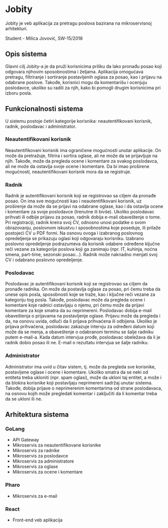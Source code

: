 # Jobity

Jobity je veb aplikacija za pretragu poslova bazirana na mikroservisnoj arhitekturi.

Student - Milica Jovović, SW-15/2018

## Opis sistema

Glavni cilj Jobity-a je da pruži korisnicima priliku da lako pronađu posao koji odgovara njihovim sposobnostima i željama. Aplikacija omogućava pretragu, filtriranje i sortiranje postavljenih oglasa za posao, kao i prijavu na odabrane poslove. Takođe, korisnici mogu da komentarišu i ocenjuju poslodavce, ukoliko su radili za njih, kako bi pomogli drugim korisnicima pri izboru posla.

## Funkcionalnosti sistema

U sistemu postoje četiri kategorije korisnika: neautentifikovani korisnik, radnik, poslodavac i administrator.

### Neautentifikovani korisnik

Neautentifikovani korisnik ima ograničene mogućnosti unutar aplikacije. On može da pretražuje, filtrira i sortira oglase, ali ne može da se prijavljuje na njih. Takođe, može da pregleda ocene i komentare za svakog poslodavca, ali ne može da ostavlja svoje ocene i komentare. Da bi imao proširene mogućnosti, neautentifikovani korisnik mora da se registruje.

### Radnik

Radnik je autentifikovani korisnik koji se registrovao sa ciljem da pronađe posao. On ima sve mogućnosti kao i neautentifikovani korisnik, uz proširenje da može da se prijavi na odabrane oglase, kao i da ostavlja ocene i komentare za svoje poslodavce (trenutne ili bivše). Ukoliko poslodavac prihvati ili odbije prijavu za posao, radnik dobija e-mail obaveštenje o tome. Pri registraciji, radnik kreira svoj CV, odnosno unosi podatke o svom obrazovanju, poslovnom iskustvu i sposobnostima koje poseduje, ili prilaže postojeći CV u PDF formi. Na osnovu ovoga i izabranog poslovnog opredeljenja se prikazuju oglasi koji odgovaraju korisniku. Izabrano poslovno opredeljenje podrazumeva da korisnik odabere određene ključne reči vezane za kategorije poslova koji ga zanimaju (npr. IT, kuhinja, noćna smena, part-time, sezonski posao...). Radnik može naknadno menjati svoj CV i odabrano poslovno opredeljenje.

### Poslodavac

Poslodavac je autentifikovani korisnik koji se registrovao sa ciljem da pronađe radnika. On može da postavlja oglase za posao, pri čemu treba da unese opis posla, sposobnosti koje se traže, kao i ključne reči vezane za kategoriju tog posla. Takođe, poslodavac može da pregleda ocene i komentare koje radnici ostavljaju o njemu, pri čemu može da prijavi komentare za koje smatra da su neprimereni. Poslodavac dobija e-mail obaveštenja o prijavama na postavljenje oglase. Prijavu može da pregleda i da, na osnovu uvida, odluči da li prijava prihvaćena ili odbijena. Ukoliko je prijava prihvaćena, poslodavac zakazuje intervju za određeni datum koji može da se menja, a obaveštenje o odabranom terminu se šalje radniku putem e-mail-a. Kada datum intervjua prođe, poslodavac obeležava da li je radnik dobio posao ili ne. E-mail o rezultatu intervjua se šalje radniku.

### Administrator

Administrator ima uvid u čitav sistem, tj. može da pregleda sve korisnike, postavljene oglase i ocene i komentare. Ukoliko smatra da se neki od entiteta treba ukloniti (npr. spam oglasi), može da ukloni taj entitet, a može i da blokira korisnike koji postavljaju neprimereni sadržaj unutar sistema. Takođe, dobija prijave o neprimerenim komentarima od strane poslodavaca, na osnovu kojih može pregledati komentar i zaključiti da li komentar treba da se ukloni ili ne.

## Arhitektura sistema

### GoLang

* API Gateway
* Mikroservis za neautentifikovane korisnike
* Mikroservis za radnike
* Mikroservis za poslodavce
* Mikroservis za administratore
* Mikroservis za oglase
* Mikroservis za ocene i komentare

### Pharo

* Mikroservis za e-mail

### React

* Front-end veb aplikacija
